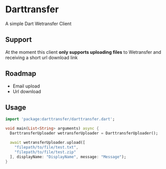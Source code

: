 # Darttransfer
A simple Dart Wetransfer Client

## Support
At the moment this client **only supports uploading files** to Wetransfer and receiving a short url download link

## Roadmap
- Email upload
- Url download

## Usage
```dart
import 'package:darttransfer/darttransfer.dart';

void main(List<String> arguments) async {
  DarttransferUploader wetransferUploader = DarttransferUploader();

  await wetransferUploader.upload([
    "filepath/to/file/test.txt",
    "filepath/to/file/test.zip"
  ], displayName: "DisplayName", message: "Message");
}
```